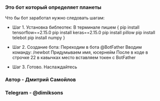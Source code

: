###  Это бот который определяет планеты  ###
Что бы бот заработал нужно следовать шагам:
  - Шаг 1. Установка библеотек:
        В терминале пишем {
            pip install tensorflow==2.15.0
            pip install keras==2.15.0
            pip install pillow
            pip install telebot
            pip install numpy
        }
  - Шаг 2. Создание бота:
        Переходим в бота @BotFather
        Вводим команду: /newbot
        Придумываем имя, юсернейм
        После в коде в строчке 22 в кавычках место <TOKEN> вставляем токен с BotFather
    
  - Шаг 3. Готово. Наслаждайтесь
### Автор - Дмитрий Самойлов ###
### Telegram - @dimiksons ###
